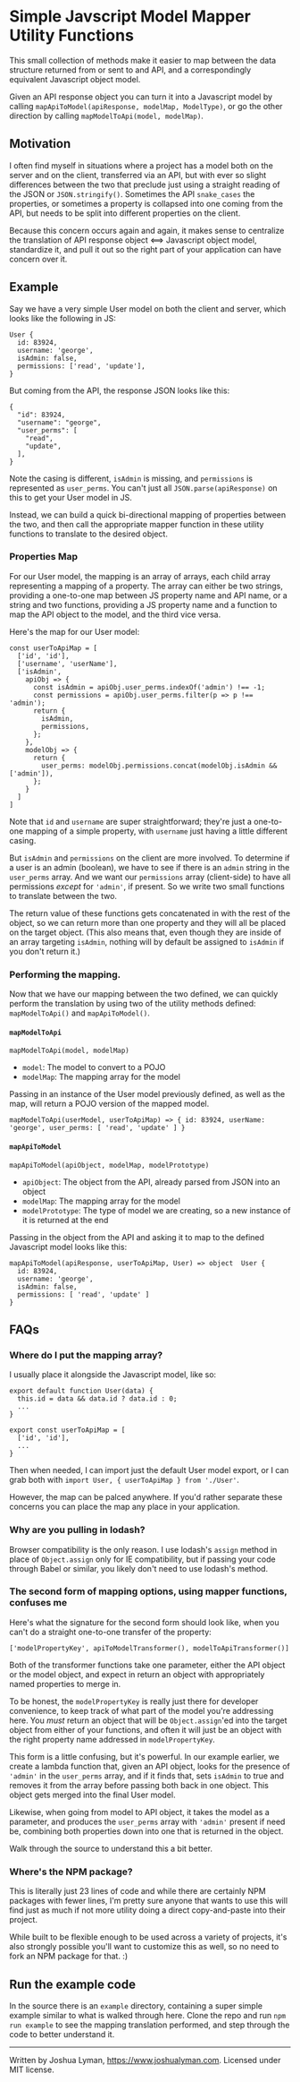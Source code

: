 # Simple Javscript Model Mapper Utility Functions

This small collection of methods make it easier to map between the data structure returned from or sent to and API, and a correspondingly equivalent Javascript object model.

Given an API response object you can turn it into a Javascript model by calling `mapApiToModel(apiResponse, modelMap, ModelType)`, or go the other direction by calling `mapModelToApi(model, modelMap)`.

## Motivation

I often find myself in situations where a project has a model both on the server and on the client, transferred via an API, but with ever so slight differences between the two that preclude just using a straight reading of the JSON or `JSON.stringify()`. Sometimes the API `snake_cases` the properties, or sometimes a property is collapsed into one coming from the API, but needs to be split into different properties on the client.

Because this concern occurs again and again, it makes sense to centralize the translation of API response object <==> Javascript object model, standardize it, and pull it out so the right part of your application can have concern over it.

## Example

Say we have a very simple User model on both the client and server, which looks like the following in JS:

```
User {
  id: 83924,
  username: 'george',
  isAdmin: false,
  permissions: ['read', 'update'],
}
```

But coming from the API, the response JSON looks like this:

```
{
  "id": 83924,
  "username": "george",
  "user_perms": [
    "read",
    "update",
  ],
}
```

Note the casing is different, `isAdmin` is missing, and `permissions` is represented as `user_perms`. You can't just all `JSON.parse(apiResponse)` on this to get your User model in JS.

Instead, we can build a quick bi-directional mapping of properties between the two, and then call the appropriate mapper function in these utility functions to translate to the desired object.

### Properties Map

For our User model, the mapping is an array of arrays, each child array representing a mapping of a property. The array can either be two strings, providing a one-to-one map between JS property name and API name, or a string and two functions, providing a JS property name and a function to map the API object to the model, and the third vice versa. 

Here's the map for our User model:

```
const userToApiMap = [
  ['id', 'id'],
  ['username', 'userName'],
  ['isAdmin',
    apiObj => {
      const isAdmin = apiObj.user_perms.indexOf('admin') !== -1;
      const permissions = apiObj.user_perms.filter(p => p !== 'admin');
      return {
        isAdmin,
        permissions,
      };
    },
    modelObj => {
      return {
        user_perms: modelObj.permissions.concat(modelObj.isAdmin && ['admin']),
      };
    }
  ]
]
```

Note that `id` and `username` are super straightforward; they're just a one-to-one mapping of a simple property, with `username` just having a little different casing.

But `isAdmin` and `permissions` on the client are more involved. To determine if a user is an admin (boolean), we have to see if there is an `admin` string in the `user_perms` array. And we want our `permissions` array (client-side) to have all permissions _except_ for `'admin'`, if present. So we write two small functions to translate between the two.

The return value of these functions gets concatenated in with the rest of the object, so we can return more than one property and they will all be placed on the target object. (This also means that, even though they are inside of an array targeting `isAdmin`, nothing will by default be assigned to `isAdmin` if you don't return it.)

### Performing the mapping.

Now that we have our mapping between the two defined, we can quickly perform the translation by using two of the utility methods defined: `mapModelToApi()` and `mapApiToModel()`.

#### `mapModelToApi`

`mapModelToApi(model, modelMap)`

* `model`: The model to convert to a POJO
* `modelMap`: The mapping array for the model

Passing in an instance of the User model previously defined, as well as the map, will return a POJO version of the mapped model.

`mapModelToApi(userModel, userToApiMap) => { id: 83924, userName: 'george', user_perms: [ 'read', 'update' ] }`

#### `mapApiToModel`

`mapApiToModel(apiObject, modelMap, modelPrototype)`

* `apiObject`: The object from the API, already parsed from JSON into an object
* `modelMap`: The mapping array for the model
* `modelPrototype`: The type of model we are creating, so a new instance of it is returned at the end

Passing in the object from the API and asking it to map to the defined Javascript model looks like this:

```
mapApiToModel(apiResponse, userToApiMap, User) => object  User {
  id: 83924,
  username: 'george',
  isAdmin: false,
  permissions: [ 'read', 'update' ]
}
```

## FAQs

### Where do I put the mapping array?

I usually place it alongside the Javascript model, like so:

```
export default function User(data) {
  this.id = data && data.id ? data.id : 0;
  ...
}

export const userToApiMap = [
  ['id', 'id'],
  ...
}
```

Then when needed, I can import just the default User model export, or I can grab both with `import User, { userToApiMap } from './User'`.

However, the map can be palced anywhere. If you'd rather separate these concerns you can place the map any place in your application.

### Why are you pulling in lodash?

Browser compatibility is the only reason. I use lodash's `assign` method in place of `Object.assign` only for IE compatibility, but if passing your code through Babel or similar, you likely don't need to use lodash's method. 

### The second form of mapping options, using mapper functions, confuses me

Here's what the signature for the second form should look like, when you can't do a straight one-to-one transfer of the property:

`['modelPropertyKey', apiToModelTransformer(), modelToApiTransformer()]`

Both of the transformer functions take one parameter, either the API object or the model object, and expect in return an object with appropriately named properties to merge in.

To be honest, the `modelPropertyKey` is really just there for developer convenience, to keep track of what part of the model you're addressing here. You _must_ return an object that will be `Object.assign`'ed into the target object from either of your functions, and often it will just be an object with the right property name addressed in `modelPropertyKey`.

This form is a little confusing, but it's powerful. In our example earlier, we create a lambda function that, given an API object, looks for the presence of `'admin'` in the `user_perms` array, and if it finds that, sets `isAdmin` to true and removes it from the array before passing both back in one object. This object gets merged into the final User model.

Likewise, when going from model to API object, it takes the model as a parameter, and produces the `user_perms` array with `'admin'` present if need be, combining both properties down into one that is returned in the object.

Walk through the source to understand this a bit better.

### Where's the NPM package?

This is literally just 23 lines of code and while there are certainly NPM packages with fewer lines, I'm pretty sure anyone that wants to use this will find just as much if not more utility doing a direct copy-and-paste into their project. 

While built to be flexible enough to be used across a variety of projects, it's also strongly possible you'll want to customize this as well, so no need to fork an NPM package for that. :)

## Run the example code

In the source there is an `example` directory, containing a super simple example similar to what is walked through here. Clone the repo and run `npm run example` to see the mapping translation performed, and step through the code to better understand it.

---

Written by Joshua Lyman, https://www.joshualyman.com. Licensed under MIT license.